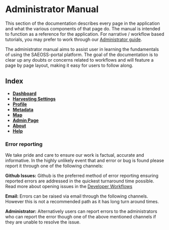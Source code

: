 # Administrator Manual
<!-- Replace all of the titles with relevant titles -->

This section of the documentation describes every page in the application and
what the various components of that page do. The manual is intended to function
as a reference for the application. For narrative / workflow based tutorials,
you may prefer to work through our [Administrator guide](../guide/index.md).

The administrator manual aims to assist user in learning the fundamentals of using the SAEOSS-portal platform. The goal of the documentation is to clear up any doubts or concerns related to workflows and will feature a page by page layout, making it easy for users to follow along.

## Index

- [**Dashboard**]()
- [**Harvesting Settings**]()
- [**Profile**]()
- [**Metadata**]()
- [**Map**]()
- [**Admin Page**]()
- [**About**]()
- [**Help**]()

### Error reporting

We take pride and care to ensure our work is factual, accurate and informative. In the highly unlikely event that and error or bug is found please report it through one of the following channels:

**Github Issues:** Github is the preferred method of error reporting ensuring reported errors are addressed in the quickest turnaround time possible. Read more about opening issues in the [Developer Workflows](../../developer/guide/workflows.md)

**Email:** Errors can be raised via email through the following channels. However this is not a recommended path as it has long turn around times.

<!-- we need permission to do this before implementing the mails

- info@kartoza.com
- example@sansa.cm
- exanple@saeonn.com -->

**Administrator:** Alternatively users can report errors to the administrators who can report the error though one of the above mentioned channels if they are unable to resolve the issue.
